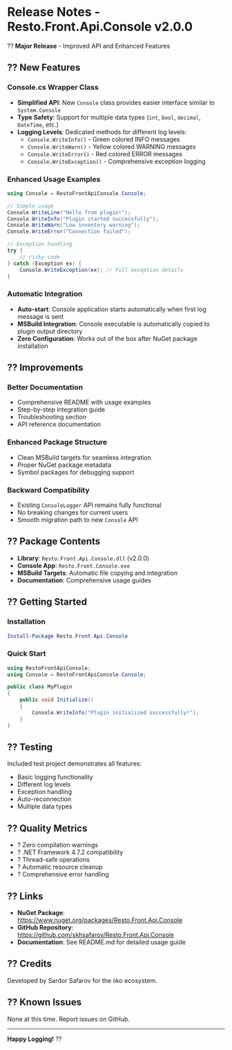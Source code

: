 # Release Notes - Resto.Front.Api.Console v2.0.0

?? **Major Release** - Improved API and Enhanced Features

## ?? New Features

### Console.cs Wrapper Class
- **Simplified API**: New `Console` class provides easier interface similar to `System.Console`
- **Type Safety**: Support for multiple data types (`int`, `bool`, `decimal`, `DateTime`, etc.)
- **Logging Levels**: Dedicated methods for different log levels:
  - `Console.WriteInfo()` - Green colored INFO messages
  - `Console.WriteWarn()` - Yellow colored WARNING messages  
  - `Console.WriteError()` - Red colored ERROR messages
  - `Console.WriteException()` - Comprehensive exception logging

### Enhanced Usage Examples
```csharp
using Console = RestoFrontApiConsole.Console;

// Simple usage
Console.WriteLine("Hello from plugin!");
Console.WriteInfo("Plugin started successfully");
Console.WriteWarn("Low inventory warning");
Console.WriteError("Connection failed");

// Exception handling
try {
    // risky code
} catch (Exception ex) {
    Console.WriteException(ex); // Full exception details
}
```

### Automatic Integration
- **Auto-start**: Console application starts automatically when first log message is sent
- **MSBuild Integration**: Console executable is automatically copied to plugin output directory
- **Zero Configuration**: Works out of the box after NuGet package installation

## ?? Improvements

### Better Documentation
- Comprehensive README with usage examples
- Step-by-step integration guide
- Troubleshooting section
- API reference documentation

### Enhanced Package Structure
- Clean MSBuild targets for seamless integration
- Proper NuGet package metadata
- Symbol packages for debugging support

### Backward Compatibility
- Existing `ConsoleLogger` API remains fully functional
- No breaking changes for current users
- Smooth migration path to new `Console` API

## ?? Package Contents

- **Library**: `Resto.Front.Api.Console.dll` (v2.0.0)
- **Console App**: `Resto.Front.Console.exe`
- **MSBuild Targets**: Automatic file copying and integration
- **Documentation**: Comprehensive usage guides

## ?? Getting Started

### Installation
```powershell
Install-Package Resto.Front.Api.Console
```

### Quick Start
```csharp
using RestoFrontApiConsole;
using Console = RestoFrontApiConsole.Console;

public class MyPlugin 
{
    public void Initialize() 
    {
        Console.WriteInfo("Plugin initialized successfully!");
    }
}
```

## ?? Testing

Included test project demonstrates all features:
- Basic logging functionality
- Different log levels
- Exception handling
- Auto-reconnection
- Multiple data types

## ?? Quality Metrics

- ? Zero compilation warnings
- ? .NET Framework 4.7.2 compatibility
- ? Thread-safe operations
- ? Automatic resource cleanup
- ? Comprehensive error handling

## ?? Links

- **NuGet Package**: https://www.nuget.org/packages/Resto.Front.Api.Console
- **GitHub Repository**: https://github.com/skhsafarov/Resto.Front.Api.Console
- **Documentation**: See README.md for detailed usage guide

## ?? Credits

Developed by Sardor Safarov for the iiko ecosystem.

## ?? Known Issues

None at this time. Report issues on GitHub.

---

**Happy Logging!** ??